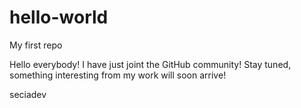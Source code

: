 # hello-world
My first repo

Hello everybody! I have just joint the GitHub community! Stay tuned, something interesting from my work will soon arrive!

seciadev
